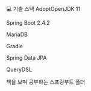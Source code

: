 💻 기술 스택
AdoptOpenJDK 11

Spring Boot 2.4.2

MariaDB

Gradle

Spring Data JPA

QueryDSL

책을 보며 공부하는 스프링부트 폴더
